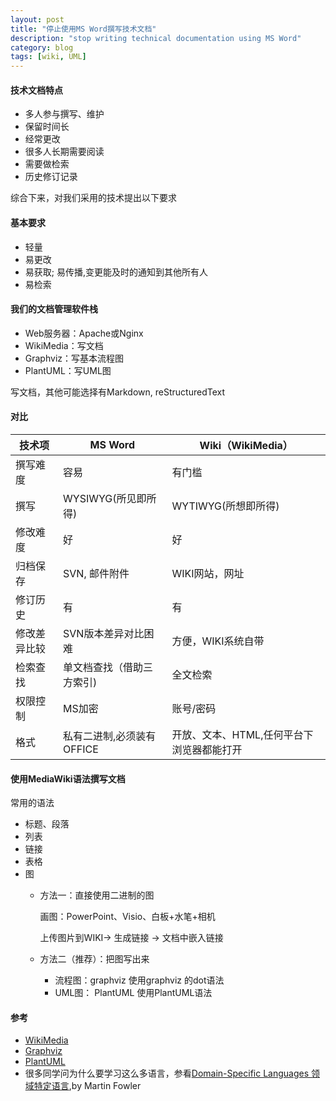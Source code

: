 ```yaml
---
layout: post
title: "停止使用MS Word撰写技术文档"
description: "stop writing technical documentation using MS Word"
category: blog
tags: [wiki, UML]
---
```



#### 技术文档特点
- 多人参与撰写、维护
- 保留时间长
- 经常更改
- 很多人长期需要阅读
- 需要做检索
- 历史修订记录

综合下来，对我们采用的技术提出以下要求

#### 基本要求
- 轻量
- 易更改
- 易获取; 易传播,变更能及时的通知到其他所有人
- 易检索

#### 我们的文档管理软件栈
- Web服务器：Apache或Nginx
- WikiMedia：写文档
- Graphviz：写基本流程图
- PlantUML：写UML图

写文档，其他可能选择有Markdown, reStructuredText

#### 对比

|   技术项       |  MS Word            |  Wiki（WikiMedia）     |
|-------------- |---------------------|-----------------------|
|撰写难度        |容易                  | 有门槛                 |
|撰写           | WYSIWYG(所见即所得)   | WYTIWYG(所想即所得)     |
|修改难度        |好                   | 好                     |
|归档保存        |SVN, 邮件附件         | WIKI网站，网址           |
|修订历史        |有                   | 有                     |
|修改差异比较     |SVN版本差异对比困难    | 方便，WIKI系统自带       |
|检索查找        |单文档查找（借助三方索引) | 全文检索               |
|权限控制        |MS加密                | 账号/密码              |
|格式           |私有二进制,必须装有OFFICE | 开放、文本、HTML,任何平台下浏览器都能打开 |


#### 使用MediaWiki语法撰写文档
常用的语法

- 标题、段落
- 列表
- 链接
- 表格
- 图
  * 方法一：直接使用二进制的图

    画图：PowerPoint、Visio、白板+水笔+相机

    上传图片到WIKI-> 生成链接 -> 文档中嵌入链接
  * 方法二（推荐）：把图写出来
     - 流程图：graphviz
       使用graphviz 的dot语法
     - UML图： PlantUML
       使用PlantUML语法

#### 参考
- [WikiMedia](http://www.wikimedia.org/)
- [Graphviz](http://www.graphviz.org/)
- [PlantUML](http://www.plantuml.com/)
- 很多同学问为什么要学习这么多语言，参看[Domain-Specific Languages 领域特定语言](http://book.douban.com/subject/21964984/),by Martin Fowler

